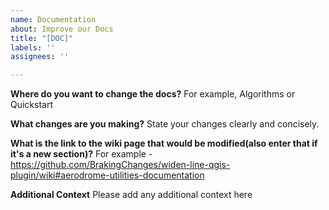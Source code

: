 ```yaml
---
name: Documentation
about: Improve our Docs
title: "[DOC]"
labels: ''
assignees: ''

---
```


**Where do you want to change the docs?**
For example, Algorithms or Quickstart

**What changes are you making?**
State your changes clearly and concisely.

**What is the link to the wiki page that would be modified(also enter that if it's a new section)?**
For example - https://github.com/BrakingChanges/widen-line-qgis-plugin/wiki#aerodrome-utilities-documentation

**Additional Context**
Please add any additional context here
